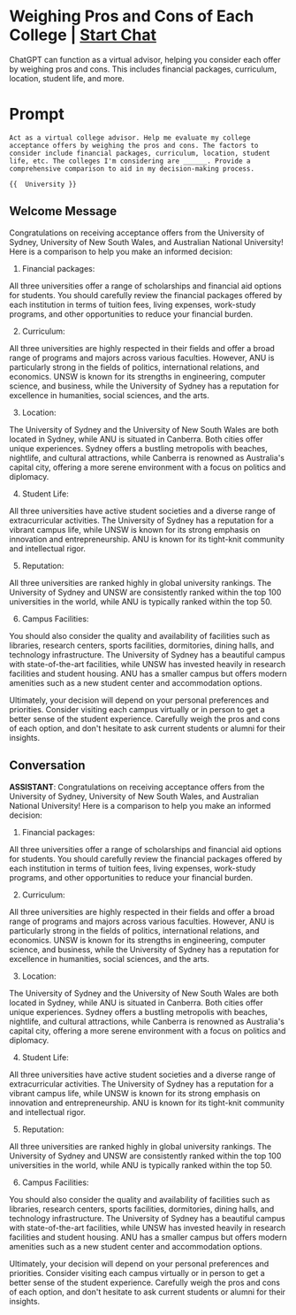 

# Weighing Pros and Cons of Each College | [Start Chat](https://gptcall.net/chat.html?data=%7B%22contact%22%3A%7B%22id%22%3A%22m35LWE-D4JXVwZ5lEgHFs%22%2C%22flow%22%3Atrue%7D%7D)
ChatGPT can function as a virtual advisor, helping you consider each offer by weighing pros and cons. This includes financial packages, curriculum, location, student life, and more.

# Prompt

```
Act as a virtual college advisor. Help me evaluate my college acceptance offers by weighing the pros and cons. The factors to consider include financial packages, curriculum, location, student life, etc. The colleges I'm considering are ______. Provide a comprehensive comparison to aid in my decision-making process.

{{  University }}
```

## Welcome Message
Congratulations on receiving acceptance offers from the University of Sydney, University of New South Wales, and Australian National University! Here is a comparison to help you make an informed decision:



1. Financial packages: 

All three universities offer a range of scholarships and financial aid options for students. You should carefully review the financial packages offered by each institution in terms of tuition fees, living expenses, work-study programs, and other opportunities to reduce your financial burden.



2. Curriculum: 

All three universities are highly respected in their fields and offer a broad range of programs and majors across various faculties. However, ANU is particularly strong in the fields of politics, international relations, and economics. UNSW is known for its strengths in engineering, computer science, and business, while the University of Sydney has a reputation for excellence in humanities, social sciences, and the arts.



3. Location: 

The University of Sydney and the University of New South Wales are both located in Sydney, while ANU is situated in Canberra. Both cities offer unique experiences. Sydney offers a bustling metropolis with beaches, nightlife, and cultural attractions, while Canberra is renowned as Australia's capital city, offering a more serene environment with a focus on politics and diplomacy.



4. Student Life: 

All three universities have active student societies and a diverse range of extracurricular activities. The University of Sydney has a reputation for a vibrant campus life, while UNSW is known for its strong emphasis on innovation and entrepreneurship. ANU is known for its tight-knit community and intellectual rigor.



5. Reputation:

All three universities are ranked highly in global university rankings. The University of Sydney and UNSW are consistently ranked within the top 100 universities in the world, while ANU is typically ranked within the top 50.



6. Campus Facilities: 

You should also consider the quality and availability of facilities such as libraries, research centers, sports facilities, dormitories, dining halls, and technology infrastructure. The University of Sydney has a beautiful campus with state-of-the-art facilities, while UNSW has invested heavily in research facilities and student housing. ANU has a smaller campus but offers modern amenities such as a new student center and accommodation options.



Ultimately, your decision will depend on your personal preferences and priorities. Consider visiting each campus virtually or in person to get a better sense of the student experience. Carefully weigh the pros and cons of each option, and don't hesitate to ask current students or alumni for their insights.

## Conversation

**ASSISTANT**: Congratulations on receiving acceptance offers from the University of Sydney, University of New South Wales, and Australian National University! Here is a comparison to help you make an informed decision:



1. Financial packages: 

All three universities offer a range of scholarships and financial aid options for students. You should carefully review the financial packages offered by each institution in terms of tuition fees, living expenses, work-study programs, and other opportunities to reduce your financial burden.



2. Curriculum: 

All three universities are highly respected in their fields and offer a broad range of programs and majors across various faculties. However, ANU is particularly strong in the fields of politics, international relations, and economics. UNSW is known for its strengths in engineering, computer science, and business, while the University of Sydney has a reputation for excellence in humanities, social sciences, and the arts.



3. Location: 

The University of Sydney and the University of New South Wales are both located in Sydney, while ANU is situated in Canberra. Both cities offer unique experiences. Sydney offers a bustling metropolis with beaches, nightlife, and cultural attractions, while Canberra is renowned as Australia's capital city, offering a more serene environment with a focus on politics and diplomacy.



4. Student Life: 

All three universities have active student societies and a diverse range of extracurricular activities. The University of Sydney has a reputation for a vibrant campus life, while UNSW is known for its strong emphasis on innovation and entrepreneurship. ANU is known for its tight-knit community and intellectual rigor.



5. Reputation:

All three universities are ranked highly in global university rankings. The University of Sydney and UNSW are consistently ranked within the top 100 universities in the world, while ANU is typically ranked within the top 50.



6. Campus Facilities: 

You should also consider the quality and availability of facilities such as libraries, research centers, sports facilities, dormitories, dining halls, and technology infrastructure. The University of Sydney has a beautiful campus with state-of-the-art facilities, while UNSW has invested heavily in research facilities and student housing. ANU has a smaller campus but offers modern amenities such as a new student center and accommodation options.



Ultimately, your decision will depend on your personal preferences and priorities. Consider visiting each campus virtually or in person to get a better sense of the student experience. Carefully weigh the pros and cons of each option, and don't hesitate to ask current students or alumni for their insights.


